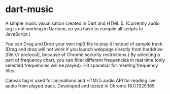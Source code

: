 dart-music
==========
A simple music visualisation created in Dart and HTML 5. (Currently audio tag is not working in Dartium, so you have to compile all scripts to JavaScript.)

You can Drag and Drop your own mp3 file to play it instead of sample track. (Drag and drop will not work if you launch webpage directly from harddrive [file:/// protocol], because of Chrome security restrictions.)
By selecting a part of frequency chart, you can filter different frequencies in real time (only selected frequencies will be played).
Hit spacebar for reseting frequency filter.

Canvas tag is used for animations and HTML5 audio API for reading live audio from played track.
Developed and tested in Chrome 18.0.1025.165.
